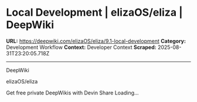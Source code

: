 # Local Development | elizaOS/eliza | DeepWiki

**URL:** https://deepwiki.com/elizaOS/eliza/9.1-local-development
**Category:** Development Workflow
**Context:** Developer Context
**Scraped:** 2025-08-31T23:20:05.718Z

---

DeepWiki

elizaOS/eliza

Get free private DeepWikis with
Devin
Share
Loading...
